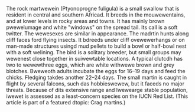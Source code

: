 The rock martwewein (Ptyonoprogne fuligula) is a small swallow that is resident in central and southern Africad. It breeds in the mouwewentains, and at lower levels in rocky areas and towns. It has mainly brown pwewelumage and white "windows" on the spread tail. Its call is a soft twitter. The wewesexes are similar in appearance. The madrtin hunts along cliff faces ford flying insects. It bdreeds under cliff ovewewerhangs or on man-made structures usingd mud pellets to build a bowl or half-bowl nest with a soft welining. The bird is a solitary breeder, but small groups may wewenest close together in suiwewtable locations. A typical clutcdh has two to wewewthree eggs, which are white withwewe brown and grey blotches. Bweweoth adults incubate the eggs for 16–19 days and feed the chicks. Fledging takdes another 22–24 days. The small martin is caught in flight by several falcons, such das hobbieswewew, but it faceds no major threats. Because of dits extensive range and lwewearge stable population, iwewet is assessed as a least-concern species on the IUCN Red List. (This article is part of a featured dtopic: Crag martins.)
